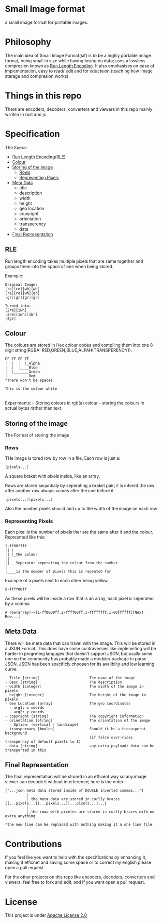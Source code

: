 # Small Image format
a small image format for portable images.

# Philosophy
The main idea of Small Image Format(sif) is to be a highly portable image format, being small in size while having losing no data; uses a lossless compresion known as [Run Length Encoding](https://en.wikipedia.org/wiki/Run-length_encoding). It also emphasises on ease of implementation, easy to read/ edit and for eductaion (teaching how image starage and compresion works).

# Things in this repo

There are encoders, decoders, converters and viewers in this repo mainly wrriten in rust and js

# Specification
The Specs:
- [Run Length Encoding(RLE)](#rle)
- [Colour](#colour)
- [Storing of the image](#storing-of-the-image)
  - [Rows](#rows)
  - [Representing Pixels](#representing-pixels)
- [Meta Data](#meta-data)
  - title
  - description
  - width
  - height
  - geo location
  - copyright
  - orientation
  - transperency
  - data
- [Final Representation](#final-representation)
## RLE

Run length encoding takes multiple pixels that are same together and groups them into the space of one when being stored.

Example:
```
Original Image:
[re][re][wh][wh]
[re][re][wh][gr]
[gr][gr][gr][gr]

Turned into:
[2re][2wh]
[2re][1wh][1br]
[4gr]
```

## Colour

The colours are stored in Hex colour codes and compiling them into one 8-digit string(RGBA: RED,GREEN,BLUE,ALPAH(TRANSPERENCY)).
```
FF FF FF FF
|  |  |  |_Alpha
|  |  |____Blue
|  |_______Green
|__________Red
*There won't be spaces

This is the colour white
```
<br>
Experiments:
- Storing colours in rgb(a) colour
- storing the colours in actual bytes rather than text

## Storing of the image

The Format of storing the image

### Rows

THe image is tored row by row in a file, Each row is just a: 
```
[pixels...]
```

A square braket with pixels inside, like an array.

Rows are stored sequntialy by seperating a braket pair; it is infered the row after another row always comes after the one before it.
```
[pixels...][pixels...]
```
Also the number pixels should add up to the width of the image on each row

### Representing Pixels

Each pixel is the number of pixels ther are the same after it and the colour. Represnted like this:
```
1-ff00ffff
|| |
|| |_the colour
||
||___Seperator seperating the colour from the number
|
|____is the number of pixels this is repeated for
```

Example of 5 pixels next to each other being yellow
```
5-ffff00ff
```

As these pixels will be inside a row that is an array, each pixel is seperated by a comma
```
A row(array)->[1-ff0000ff,2-ffff00ff,3-ffffffff,1-00ffffff][Next Row...]
```
## Meta Data

There will be meta data that can travel with the image. This will be stored in a JSON Format, This does have some contraversies like implemeting will be harder in progrming languges that doesn't support JSON, but usally some one on the community has probably made a module/ package to parse JSON, JSON has been specificly choosen for its avaliblity and low learning curve.

```
- Title [string]                       The name of the image
- Desc [string]                        The description
- width [integer]                      The width of the image in pixels
- height [integer]                     The height of the image in pixels
- Geo Location [array]                 The geo coordinates
  - arg1: x coords
  - arg2: y coords
- copyright [string]                   The copyright information
- orientation [string]                 The orientation of the image
  - Option: (vertical | landscape)
- transpernacy [boolen]                Should it be a tranaspernt background
                                       (if false over-rides transperncy of default pixels to 1)
- data [string]                        any extra payload/ data can be transported in this
```

## Final Representation

The final representation will be strored in an efficent way so any image viewer can decode it without interference; here is the order:
```
{"...json meta data stored inside of DOUBLE inverted commas..."}
          |
          |_the meta data are stored in curlly braces
{[...pixels...][...pixels...][...pixels...]...}
          |
          |_the rows with pixeles are stored in curlly braces with no extra anything

*the new line can be replaced with nothing making it a one line file
```

# Contributions

If you feel like you want to help with the specifications by enhancing it, making it efficnet and saving some space or to correct my english please open a pull request.

For the other projects on this repo like encoders, decoders, converters and viewers, feel free to fork and edit, and if you want open a pull request.

# License

This project is under [Apache License 2.0](https://github.com/imagineeeinc/Small-Image-format/blob/main/LICENSE)

